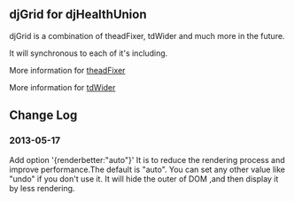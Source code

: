 ## djGrid for djHealthUnion

djGrid is a combination of theadFixer, tdWider and much more in the future.

It will synchronous to each of it's including.

More information for [theadFixer][0]

More information for [tdWider][1]

[0]: https://github.com/Mystist/theadFixer
[1]: https://github.com/Mystist/tdWider

## Change Log

### 2013-05-17
Add option '{renderbetter:"auto"}'
It is to reduce the rendering process and improve performance.The default is "auto".
You can set any other value like "undo" if you don't use it.
It will hide the outer of DOM ,and then display it by less rendering.